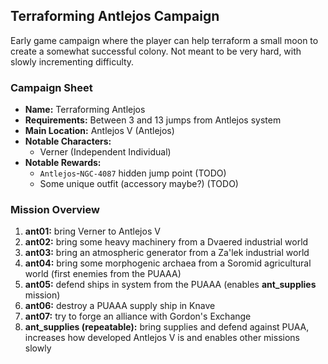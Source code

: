 ## Terraforming Antlejos Campaign

Early game campaign where the player can help terraform a small moon to create a somewhat successful colony. Not meant to be very hard, with slowly incrementing difficulty.

### Campaign Sheet

* **Name:** Terraforming Antlejos
* **Requirements:** Between 3 and 13 jumps from Antlejos system
* **Main Location:** Antlejos V (Antlejos)
* **Notable Characters:**
   * Verner (Independent Individual)
* **Notable Rewards:**
   * `Antlejos`-`NGC-4087` hidden jump point (TODO)
   * Some unique outfit (accessory maybe?) (TODO)

### Mission Overview

1. **ant01:** bring Verner to Antlejos V
1. **ant02:** bring some heavy machinery from a Dvaered industrial world
1. **ant03:** bring an atmospheric generator from a Za'lek industrial world
1. **ant04:** bring some morphogenic archaea from a Soromid agricultural world (first enemies from the PUAAA)
1. **ant05:** defend ships in system from the PUAAA (enables **ant_supplies** mission)
1. **ant06:** destroy a PUAAA supply ship in Knave
1. **ant07:** try to forge an alliance with Gordon's Exchange
1. **ant_supplies (repeatable):** bring supplies and defend against PUAA, increases how developed Antlejos V is and enables other missions slowly
